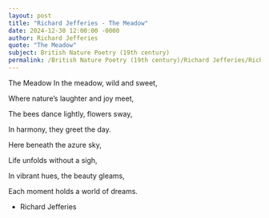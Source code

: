 ```yaml
---
layout: post
title: "Richard Jefferies - The Meadow"
date: 2024-12-30 12:00:00 -0000
author: Richard Jefferies
quote: "The Meadow"
subject: British Nature Poetry (19th century)
permalink: /British Nature Poetry (19th century)/Richard Jefferies/Richard Jefferies - The Meadow
---
```


The Meadow
In the meadow, wild and sweet,

Where nature’s laughter and joy meet,

The bees dance lightly, flowers sway,

In harmony, they greet the day.

Here beneath the azure sky,

Life unfolds without a sigh,

In vibrant hues, the beauty gleams,

Each moment holds a world of dreams.

- Richard Jefferies
